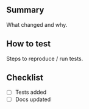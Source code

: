 
## Summary

What changed and why.

## How to test

Steps to reproduce / run tests.

## Checklist
- [ ] Tests added
- [ ] Docs updated
